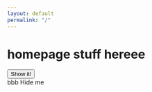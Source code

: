 ```yaml
---
layout: default
permalink: "/"
---
```


<h1 class="text-4xl font-bold text-center text-blue-500">homepage stuff hereee</h1>

<div class="show-hide" data-controller="show-hide">
  <button data-action="click->show-hide#toggle">Show it!</button>
  <div class="hidden" data-target="show-hide.showHideMe" data-action="turbolinks:before-cache@window->show-hide#toggle">
    bbb <span data-action="click->show-hide#toggle">Hide me</span>
  </div>
</div>

